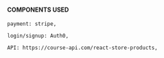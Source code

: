 #### COMPONENTS USED

```
payment: stripe,
```
```
login/signup: Auth0,
```
```
API: https://course-api.com/react-store-products,
```


